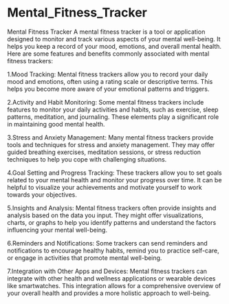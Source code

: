 # Mental_Fitness_Tracker
Mental Fitness Tracker
A mental fitness tracker is a tool or application designed to monitor and track various aspects of your mental well-being. It helps you keep a record of your mood, emotions, and overall mental health. Here are some features and benefits commonly associated with mental fitness trackers:

1.Mood Tracking: Mental fitness trackers allow you to record your daily mood and emotions, often using a rating scale or descriptive terms. This helps you become more aware of your emotional patterns and triggers.

2.Activity and Habit Monitoring: Some mental fitness trackers include features to monitor your daily activities and habits, such as exercise, sleep patterns, meditation, and journaling. These elements play a significant role in maintaining good mental health.

3.Stress and Anxiety Management: Many mental fitness trackers provide tools and techniques for stress and anxiety management. They may offer guided breathing exercises, meditation sessions, or stress reduction techniques to help you cope with challenging situations.

4.Goal Setting and Progress Tracking: These trackers allow you to set goals related to your mental health and monitor your progress over time. It can be helpful to visualize your achievements and motivate yourself to work towards your objectives.

5.Insights and Analysis: Mental fitness trackers often provide insights and analysis based on the data you input. They might offer visualizations, charts, or graphs to help you identify patterns and understand the factors influencing your mental well-being.

6.Reminders and Notifications: Some trackers can send reminders and notifications to encourage healthy habits, remind you to practice self-care, or engage in activities that promote mental well-being.

7.Integration with Other Apps and Devices: Mental fitness trackers can integrate with other health and wellness applications or wearable devices like smartwatches. This integration allows for a comprehensive overview of your overall health and provides a more holistic approach to well-being.
